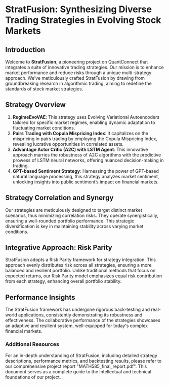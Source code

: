 # StratFusion: Synthesizing Diverse Trading Strategies in Evolving Stock Markets

## Introduction
Welcome to **StratFusion**, a pioneering project on QuantConnect that integrates a suite of innovative trading strategies. Our mission is to enhance market performance and reduce risks through a unique multi-strategy approach. We’ve meticulously crafted StratFusion by drawing from groundbreaking research in algorithmic trading, aiming to redefine the standards of stock market strategies.

## Strategy Overview
1. **RegimeEvoVAE**: This strategy uses Evolving Variational Autoencoders tailored for specific market regimes, enabling dynamic adaptation to fluctuating market conditions.
2. **Pairs Trading with Copula Mispricing Index**: It capitalizes on the mispricing in pairs trading by employing the Copula Mispricing Index, revealing lucrative opportunities in correlated assets.
3. **Advantage Actor Critic (A2C) with LSTM Agent**: This innovative approach marries the robustness of A2C algorithms with the predictive prowess of LSTM neural networks, offering nuanced decision-making in trading.
4. **GPT-based Sentiment Strategy**: Harnessing the power of GPT-based natural language processing, this strategy analyzes market sentiment, unlocking insights into public sentiment’s impact on financial markets.

## Strategy Correlation and Synergy
Our strategies are meticulously designed to target distinct market scenarios, thus minimizing correlation risks. They operate synergistically, ensuring a well-rounded portfolio performance. This strategic diversification is key in maintaining stability across varying market conditions.

## Integrative Approach: Risk Parity
StratFusion adopts a Risk Parity framework for strategy integration. This approach evenly distributes risk across all strategies, ensuring a more balanced and resilient portfolio. Unlike traditional methods that focus on expected returns, our Risk Parity model emphasizes equal risk contribution from each strategy, enhancing overall portfolio stability.

## Performance Insights
The StratFusion framework has undergone rigorous back-testing and real-world applications, consistently demonstrating its robustness and effectiveness. The collaborative performance of the strategies showcases an adaptive and resilient system, well-equipped for today's complex financial markets.

### Additional Resources
For an in-depth understanding of StratFusion, including detailed strategy descriptions, performance metrics, and backtesting results, please refer to our comprehensive project report "MATH585_final_report.pdf". This document serves as a complete guide to the intellectual and technical foundations of our project.
